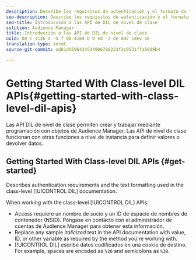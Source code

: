 ```yaml
---
description: Describe los requisitos de autenticación y el formato de texto utilizado en la documentación DIL de nivel de clase.
seo-description: Describe los requisitos de autenticación y el formato de texto utilizado en la documentación DIL de nivel de clase.
seo-title: Introducción a las API de DIL de nivel de clase
solution: Audience Manager
title: Introducción a las API de DIL de nivel de clase
uuid: 00 c 1136 a -5 f 08-4104-b 0 ed -3 de 847 cdev 16
translation-type: tm+mt
source-git-commit: ad81dd596434534906788223f3c9531ffa50d9b4

---
```



# Getting Started With Class-level DIL APIs{#getting-started-with-class-level-dil-apis}

Las API DIL de nivel de clase permiten crear y trabajar mediante programación con objetos de Audience Manager. Las API de nivel de clase funcionan con otras funciones a nivel de instancia para definir valores o devolver datos.

## Getting Started With Class-level DIL APIs {#get-started}

Describes authentication requirements and the text formatting used in the class-level [!UICONTROL DIL] documentation.

<!-- 

c_class_start.xml

 -->

When working with the class-level [!UICONTROL DIL] APIs:

* Access requiere un nombre de socio y un ID de espacio de nombres de contenedor (NSID). Póngase en contacto con el administrador de cuentas de Audience Manager para obtener esta información.
* Replace any sample *italicized* text in the API documentation with value, ID, or other variable as required by the method you&#39;re working with.
* [!UICONTROL DIL] escribe datos codificados en una cookie de destino. For example, spaces are encoded as `%20` and semicolons as `%3B`.


